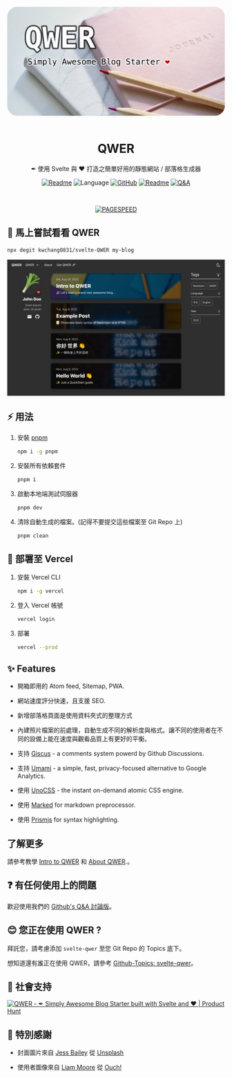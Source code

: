<br/>
<div align="center">
<a href="https://svelte-qwer.vercel.app/"><img src="./assets/qwer.webp" alt="qwer" /></a>
</div>
<br/>
<h1 align="center">QWER</h1>
<p align="center">
✒︎ 使用 Svelte 與 ❤ 打造之簡單好用的靜態網站 / 部落格生成器
</p>
<p align="center">
<a href="README.md"><img src="https://img.shields.io/badge/README-ENGLISH-lightgreen" alt="Readme"></a>
<img src="https://img.shields.io/github/languages/top/kwchang0831/svelte-QWER?color=%23ff3e00" alt="Language" />
<a href="https://github.com/kwchang0831/svelte-QWER/blob/main/LICENSE"><img alt="GitHub" src="https://img.shields.io/github/license/kwchang0831/svelte-QWER" alt="License"></a>
<a href="https://svelte-qwer.vercel.app/"><img src="https://img.shields.io/badge/🚀 示範網站-Vercel-informational" alt="Readme"></a>
<a href="https://github.com/kwchang0831/svelte-QWER/discussions/categories/q-a"><img src="https://img.shields.io/badge/❓ 問題討論-Q&A-informational" alt="Q&A"></a>
</p>

<br/>

<p align="center">
<a href="https://raw.githubusercontent.com/gist/kwchang0831/acd18fa5e12de9be28a34617beffe5de/raw/metrics.pagespeed.svg"><img style="float:middle" width="auto" alt="PAGESPEED" src="https://raw.githubusercontent.com/gist/kwchang0831/acd18fa5e12de9be28a34617beffe5de/raw/metrics.pagespeed.svg"></a>
</p>

## 🎉 馬上嘗試看看 QWER

```bash
npx degit kwchang0831/svelte-QWER my-blog
```

<p align="center"><a href="https://svelte-qwer.vercel.app/"><img src="./assets/preview.png" alt="./assets/preview.png" /></a></p>

## ⚡️ 用法

1. 安裝 [pnpm](https://github.com/pnpm/pnpm)

   ```bash
   npm i -g pnpm
   ```

1. 安裝所有依賴套件

   ```bash
   pnpm i
   ```

1. 啟動本地端測試伺服器

   ```bash
   pnpm dev
   ```

1. 清除自動生成的檔案。(記得不要提交這些檔案至 Git Repo 上)

   ```bash
   pnpm clean
   ```

## 🚀 部署至 Vercel

1. 安裝 Vercel CLI

   ```bash
   npm i -g vercel
   ```

1. 登入 Vercel 帳號

   ```bash
   vercel login
   ```

1. 部署

   ```bash
   vercel --prod
   ```

## ✨ Features

- 開箱即用的 Atom feed, Sitemap, PWA.

- 網站速度評分快速，且支援 SEO.

- 新增部落格頁面是使用資料夾式的整理方式

- 內建照片檔案的前處理，自動生成不同的解析度與格式。讓不同的使用者在不同的設備上能在速度與觀看品質上有更好的平衡。

- 支持 [Giscus](https://github.com/giscus/giscus) - a comments system powerd by Github Discussions.

- 支持 [Umami](https://github.com/umami-software/umami) - a simple, fast, privacy-focused alternative to Google Analytics.

- 使用 [UnoCSS](https://github.com/unocss/unocss) - the instant on-demand atomic CSS engine.

- 使用 [Marked](https://github.com/markedjs/marked) for markdown preprocessor.

- 使用 [Prismjs](https://prismjs.com/) for syntax highlighting.

## 了解更多

請參考教學 [Intro to QWER](https://svelte-qwer.vercel.app/intro) 和 [About QWER](https://svelte-qwer.vercel.app/about).。

## ❓ 有任何使用上的問題

歡迎使用我們的 [Github's Q&A 討論版](https://github.com/kwchang0831/svelte-QWER/discussions/categories/q-a)。

## 😊 您正在使用 QWER ?

拜託您，請考慮添加 `svelte-qwer` 至您 Git Repo 的 Topics 底下。

想知道還有誰正在使用 QWER，請參考 [Github-Topics: svelte-qwer](https://github.com/topics/svelte-qwer)。

## 🎉 社會支持

<a href="https://www.producthunt.com/posts/qwer?utm_source=badge-featured&utm_medium=badge&utm_souce=badge-qwer" target="_blank"><img src="https://api.producthunt.com/widgets/embed-image/v1/featured.svg?post_id=356641&theme=light" alt="QWER - ✒︎&#0032;Simply&#0032;Awesome&#0032;Blog&#0032;Starter&#0032;built&#0032;with&#0032;Svelte&#0032;and&#0032;❤ | Product Hunt" style="width: 250px; height: 54px;" width="250" height="54" /></a>

## 🙏 特別感謝

- 封面圖片來自 <a href="https://unsplash.com/@jessbaileydesigns?utm_source=unsplash&utm_medium=referral&utm_content=creditCopyText">Jess Bailey</a> 從 <a href="https://unsplash.com/s/photos/note?utm_source=unsplash&utm_medium=referral&utm_content=creditCopyText">Unsplash</a>

- 使用者圖像來自 <a href="https://icons8.com/illustrations/author/GrbQqWBEhaDS">Liam Moore</a> 從 <a href="https://icons8.com/illustrations">Ouch!</a>

